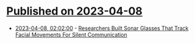 # [Published on 2023-04-08](index.md)

* [2023-04-08, 02:02:00](https://tech.slashdot.org/story/23/04/07/2120219/researchers-built-sonar-glasses-that-track-facial-movements-for-silent-communication?utm_source=rss1.0mainlinkanon&utm_medium=feed) - [Researchers Built Sonar Glasses That Track Facial Movements For Silent Communication](https://tech.slashdot.org/story/23/04/07/2120219/researchers-built-sonar-glasses-that-track-facial-movements-for-silent-communication?utm_source=rss1.0mainlinkanon&utm_medium=feed)
